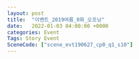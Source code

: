 ```yaml
---
layout: post
title:  "이벤트_2019여름_0화_오프닝"
date:   2022-01-03 04:00:00 +0000
categories: Event
Tags: Story Event
SceneCode: ["scene_evt190627_cp0_q1_s10"]
---
```

